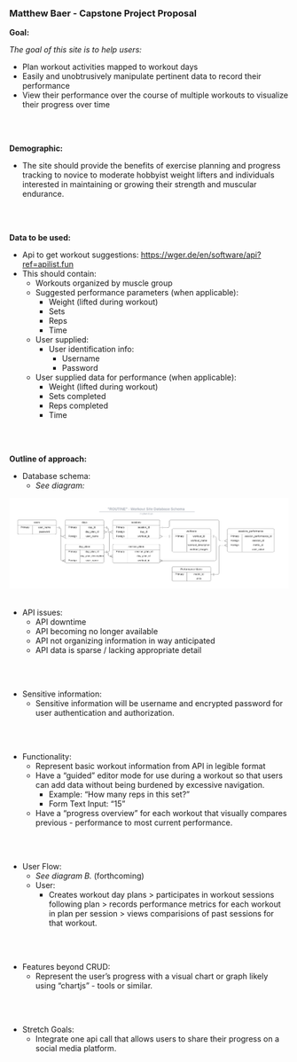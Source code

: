 ### Matthew Baer - Capstone Project Proposal

**Goal:**

_The goal of this site is to help users:_
- Plan workout activities mapped to workout days
- Easily and unobtrusively manipulate pertinent data to record their performance
- View their performance over the course of multiple workouts to visualize their progress over time
<br>
<br>

**Demographic:**

- The site should provide the benefits of exercise planning and progress tracking to novice to moderate hobbyist weight lifters and individuals interested in maintaining or growing their strength and muscular endurance.
<br>
<br>

**Data to be used:**
- Api to get workout suggestions: https://wger.de/en/software/api?ref=apilist.fun
- This should contain:
    - Workouts organized by muscle group
    - Suggested performance parameters (when applicable):
        - Weight (lifted during workout)
        - Sets
        - Reps
        - Time
    - User supplied:
        - User identification info:
            - Username
            - Password
    - User supplied data for performance (when applicable):
        - Weight (lifted during workout)
        - Sets completed
        - Reps completed
        - Time
<br>
<br>

**Outline of approach:**
- Database schema:
    - _See diagram:_
<img src ="./diagrams/capstone_1_baer_database_schema.png">
<br>
<br>

- API issues:
    - API downtime
    - API becoming no longer available
    - API not organizing information in way anticipated
    - API data is sparse / lacking appropriate detail
<br>
<br>

- Sensitive information:
    - Sensitive information will be username and encrypted password for user authentication and authorization.
<br>
<br>

- Functionality:
    - Represent basic workout information from API in legible format
    - Have a “guided” editor mode for use during a workout so that users can add data without being burdened by excessive navigation.
        - Example: “How many reps in this set?”
        - Form Text Input: “15”
    - Have a “progress overview” for each workout that visually compares previous - performance to most current performance.
<br>
<br>

- User Flow:
    - _See diagram B._ (forthcoming)
    - User:
        - Creates workout day plans > participates in workout sessions following plan > records performance metrics for each workout in plan per session > views comparisions of past sessions for that workout.
<br>
<br>

- Features beyond CRUD:
    - Represent the user’s progress with a visual chart or graph likely using “chartjs” - tools or similar.
<br>
<br>

- Stretch Goals:
    - Integrate one api call that allows users to share their progress on a social media platform.
